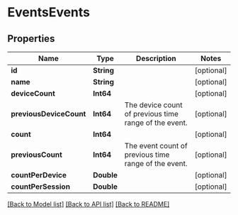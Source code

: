 # EventsEvents

## Properties
Name | Type | Description | Notes
------------ | ------------- | ------------- | -------------
**id** | **String** |  | [optional] 
**name** | **String** |  | [optional] 
**deviceCount** | **Int64** |  | [optional] 
**previousDeviceCount** | **Int64** | The device count of previous time range of the event. | [optional] 
**count** | **Int64** |  | [optional] 
**previousCount** | **Int64** | The event count of previous time range of the event. | [optional] 
**countPerDevice** | **Double** |  | [optional] 
**countPerSession** | **Double** |  | [optional] 

[[Back to Model list]](../README.md#documentation-for-models) [[Back to API list]](../README.md#documentation-for-api-endpoints) [[Back to README]](../README.md)


